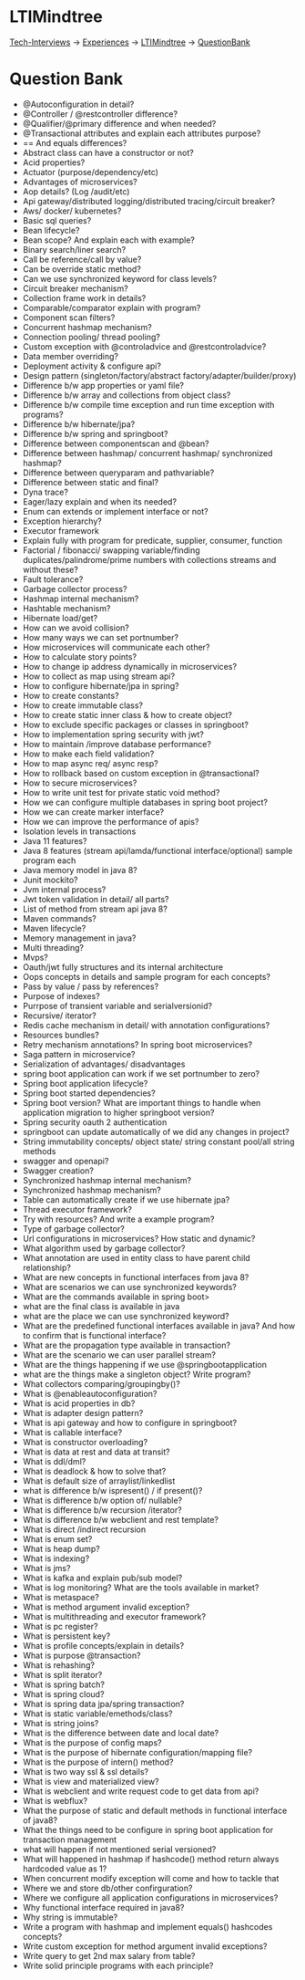 # LTIMindtree

[Tech-Interviews](../../README.md) -> [Experiences](../Experiences.md) -> [LTIMindtree](../LTIMindtree/LTIMindtree.md) -> [QuestionBank](../LTIMindtree/QuestionBank.md)

# Question Bank
- @Autoconfiguration in detail?
- @Controller / @restcontroller difference?
- @Qualifier/@primary difference and when needed?
- @Transactional attributes and explain each attributes purpose?
- == And equals differences?
- Abstract class can have a constructor or not?
- Acid properties?
- Actuator (purpose/dependency/etc)
- Advantages of microservices?
- Aop details? (Log /audit/etc)
- Api gateway/distributed logging/distributed tracing/circuit breaker?
- Aws/ docker/ kubernetes?
- Basic sql queries?
- Bean lifecycle?
- Bean scope? And explain each with example?
- Binary search/liner search?
- Call be reference/call by value?
- Can be override static method?
- Can we use synchronized keyword for class levels?
- Circuit breaker mechanism?
- Collection frame work in details?
- Comparable/comparator explain with program?
- Component scan filters?
- Concurrent hashmap mechanism?
- Connection pooling/ thread pooling?
- Custom exception with @controladvice and @restcontroladvice?
- Data member overriding?
- Deployment activity & configure api?
- Design pattern (singleton/factory/abstract factory/adapter/builder/proxy)
- Difference b/w app properties or yaml file?
- Difference b/w array and collections from object class?
- Difference b/w compile time exception and run time exception with programs?
- Difference b/w hibernate/jpa?
- Difference b/w spring and springboot?
- Difference between componentscan and @bean?
- Difference between hashmap/ concurrent hashmap/ synchronized hashmap?
- Difference between queryparam and pathvariable?
- Difference between static and final?
- Dyna trace?
- Eager/lazy explain and when its needed?
- Enum can extends or implement interface or not?
- Exception hierarchy?
- Executor framework
- Explain fully with program for predicate, supplier, consumer, function
- Factorial / fibonacci/ swapping variable/finding duplicates/palindrome/prime numbers with collections streams and without these?
- Fault tolerance?
- Garbage collector process?
- Hashmap internal mechanism?
- Hashtable mechanism?
- Hibernate load/get?
- How can we avoid collision?
- How many ways we can set portnumber?
- How microservices will communicate each other?
- How to calculate story points?
- How to change ip address dynamically in microservices?
- How to collect as map using stream api?
- How to configure hibernate/jpa in spring?
- How to create constants?
- How to create immutable class?
- How to create static inner class &  how to create object?
- How to exclude specific packages or classes in springboot?
- How to implementation spring security with jwt?
- How to maintain /improve database performance?
- How to make each field validation?
- How to map async req/ async resp?
- How to rollback based on custom exception in @transactional?
- How to secure microservices?
- How to write unit test for private static void method?
- How we can configure multiple databases in spring boot project?
- How we can create marker interface?
- How we can improve the performance of apis?
- Isolation levels in transactions
- Java 11 features?
- Java 8 features (stream api/lamda/functional interface/optional) sample program each
- Java memory model in java 8?
- Junit mockito?
- Jvm internal process?
- Jwt token validation in detail/ all parts?
- List of method from stream api java 8?
- Maven commands?
- Maven lifecycle?
- Memory management in java?
- Multi threading?
- Mvps?
- Oauth/jwt fully structures and its internal architecture
- Oops concepts in details and sample program for each concepts?
- Pass by value / pass by references?
- Purpose of indexes?
- Purrpose of transient variable and serialversionid?
- Recursive/ iterator?
- Redis cache mechanism in detail/ with annotation configurations?
- Resources bundles?
- Retry mechanism annotations? In spring boot microservices?
- Saga pattern in microservice?
- Serialization of advantages/ disadvantages
- spring boot application can work if we set portnumber to zero?
- Spring boot application lifecycle?
- Spring boot started dependencies?
- Spring boot version? What are important things to handle when application migration to higher springboot version?
- Spring security oauth 2  authentication
- springboot can update automatically of we did any changes in project?
- String immutability concepts/ object state/ string constant pool/all string methods
- swagger and openapi?
- Swagger creation?
- Synchronized hashmap internal mechanism?
- Synchronized hashmap mechanism?
- Table can automatically create if we use hibernate jpa?
- Thread executor framework?
- Try with resources? And write a example program?
- Type of garbage collector?
- Url configurations in microservices? How static and dynamic?
- What algorithm used by garbage collector?
- What annotation are used in entity class to have parent child relationship?
- What are new concepts in functional interfaces from java 8?
- What are scenarios we can use synchronized keywords?
- What are the commands available in spring boot>
- what are the final class is available in java
- what are the place we can use synchronized keyword?
- What are the predefined functional interfaces available in java? And how to confirm that is functional interface?
- What are the propagation type available in transaction?
- What are the scenario we can user parallel stream?
- What are the things happening if we use @springbootapplication
- what are the things make a singleton object? Write program?
- What collectors comparing/groupingby()?
- What is @enableautoconfiguration?
- What is acid properties in db?
- What is adapter design pattern?
- What is api gateway and how to configure in springboot?
- What is callable interface?
- What is constructor overloading?
- What is data at rest and data at transit?
- What is ddl/dml?
- What is deadlock & how to solve that?
- What is default size of arraylist/linkedlist
- what is difference b/w ispresent() / if present()?
- What is difference b/w option of/ nullable?
- What is difference b/w recursion /iterator?
- What is difference b/w webclient and rest template?
- What is direct /indirect recursion
- What is enum set?
- What is heap dump?
- What is indexing?
- What is jms?
- What is kafka and explain pub/sub model?
- What is log monitoring? What are the tools available in market?
- What is metaspace?
- What is method argument invalid exception?
- What is multithreading and executor framework?
- What is pc register?
- What is persistent key?
- What is profile concepts/explain in details?
- What is purpose @transaction?
- What is rehashing?
- What is split iterator?
- What is spring batch?
- What is spring cloud?
- What is spring data jpa/spring transaction?
- What is static variable/emethods/class?
- What is string joins?
- What is the difference between date and local date?
- What is the purpose of config maps?
- What is the purpose of hibernate configuration/mapping file?
- What is the purpose of intern() method?
- What is two way ssl & ssl details?
- What is view and materialized view?
- What is webclient and write request code to get data from api?
- What is webflux?
- What the purpose of static and default methods in functional interface of java8?
- What the things need to be configure in spring boot application for transaction management
- what will happen if not mentioned serial versioned?
- What will happened in hashmap if hashcode() method return always hardcoded value as 1?
- When concurrent modify exception will come and how to tackle that
- Where we and store db/other confirguration?
- Where we configure all application configurations in microservices?
- Why functional interface required in java8?
- Why string is immutable?
- Write a program with hashmap and implement equals() hashcodes concepts?
- Write custom exception for method argument invalid exceptions?
- Write query to get 2nd max salary from table?
- Write solid principle programs with each principle?
